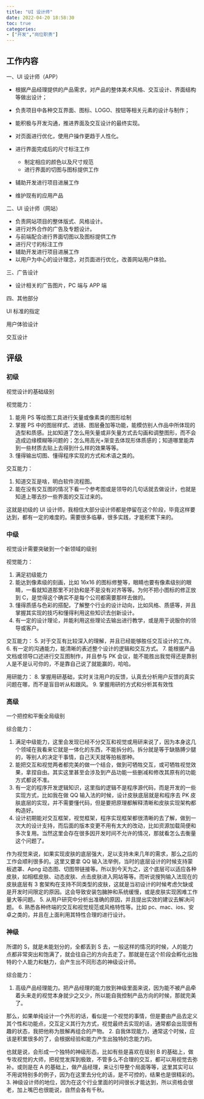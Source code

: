 ```yaml
---
title: "UI 设计师"
date: 2022-04-20 18:58:30
toc: true
categories:
- ["开发","岗位职责"]
---
```


## 工作内容
一、UI 设计师（APP）

- 根据产品经理提供的产品需求，对产品的整体美术风格、交互设计、界面结构等做出设计；


- 负责项目中各种交互界面、图标、LOGO、按钮等相关元素的设计与制作；


- 能积极与开发沟通，推进界面及交互设计的最终实现。


- 对页面进行优化，使用户操作更趋于人性化。


- 进行界面完成后的尺寸标注工作
   - 制定相应的颜色以及尺寸规范
   - 进行界面的切图与图标提供工作
- 辅助开发进行项目进展工作


- 维护现有的应用产品



二、UI 设计师（网站）

- 负责网站项目的整体版式、风格设计。
- 进行对外合作的广告及专题设计。
- 与前端配合进行界面切图以及图标提供工作
- 进行尺寸的标注工作
- 辅助开发进行项目进展工作
- 以用户为中心的设计理念，对页面进行优化，改善网站用户体验。

三、广告设计

- 设计相关的广告图片，PC 端与 APP 端

四、其他部分

UI 标准的指定

用户体验设计

交互设计




## 评级

### 初级
视觉设计的基础级别

视觉能力：

1. 能用 PS 等绘图工具进行矢量或像素类的图形绘制
2. 掌握 PS 中的图层样式、滤镜、图层叠加等功能，能模仿别人作品中所体现的造型和质感。比如知道了怎么用矢量或非矢量方式去勾画和调整图形，而不会造成边缘模糊等问题的；怎么用高光+渐变去体现形体质感的；知道哪里能弄到一些材质去贴上去得到什么样的效果等等。
3. 懂得输出切图、懂得程序实现的方式和术语之类的。

交互能力：

1. 知道交互是啥，明白软件流程图。
2. 能在没有交互图的情况下看一个参考图或是领导的几句话就去做设计，也就是知道上哪去抄一些界面的交互过来的。

这就是初级的 UI 设计师，我相信大部分设计师都是停留在这个阶段，毕竟这样要达到，都有一定的难度的。需要很多临摹，很多实践，才能积累下来的。

### 中级
视觉设计需要突破到一个新领域的级别

视觉能力：

1. 满足初级能力
2. 能达到像素级的刻画，比如 16x16 的图标修整等，眼睛也要有像素级别的眼睛，一看就知道那里不对劲和是不是没有对齐等等。为何不把小图标的修正放到 C，是觉得这个确实不是每个公司都需要那样去做的。
3. 懂得质感与色彩的搭配，了解整个行业的设计动向，比如风格、质感等，并且掌握其实现的技巧和懂得利用这些知识去创新设计。
4. 有一定的设计理论，并能利用这些理论去输出进行教学，或是用于说服你的领导或客户。

交互能力： 5. 对于交互有比较深入的理解，并且已经能够胜任交互设计的工作。 6. 有一定的沟通能力，能清晰的表述整个设计的逻辑和交互方式。 7. 能根据产品文档或领导口述进行交互图制作，并且参与 PK 会议，能不能胜出我觉得还是靠别人是不是认可你的，不是靠自己说了就能赢的，哈哈。

用研能力： 8. 掌握用研基础，实时关注用户的反馈，认真去分析用户反馈的真实问题在哪，而不是盲目听从和跟风。 9. 掌握用研的方式和分析其有效性

### 高级
一个把控和平衡全局级别

综合能力：

1. 满足中级能力，这里会发现已经不分交互和视觉或用研来说了，因为本身这几个领域在我看来它就是一体化的东西，不能拆分的。拆分就是等于缺胳膊少腿的，等别人的决定干事情，自己天天就等拍板那种。
2. 能把交互和视觉两者都完美的做一个结合，做到可牺牲交互，或可牺牲视觉效果，拿捏自由。其实这里甚至会涉及到产品功能一些删减和修改其原有的功能方式都说不准。
3. 有一定的程序开发逻辑知识，这里指的逻辑不是程序源代码，而是开发的一些实现方式，比如我在做 QQ 输入法的时候，设计皮肤底层就是和程序去 PK 皮肤底层的实现，并不需要懂代码，但是要把原理都解释清晰和皮肤实现架构都构造好。
4. 设计初期能对交互框架，视觉框架，程序实现框架都很清晰的去了解，做到一次大的设计支持，而后面的版本变更不用有太大的改动，比如资源加载简便和多次复用。当然这里会存在很多因开发时间不允许的情况，那就看怎么去衡量这个问题了。

作为视觉来说，如果实现皮肤的底层强大，足以支持未来几年的需求，那么之后的工作会顺利很多的。这里又要拿 QQ 输入法举例，当时的底层设计的时候支持蒙板遮罩、Apng 动态图、切图带链接等。所以到今天为之，这个底层可以适应各种皮肤，如相框皮肤、动态皮肤、点击皮肤进入网站等等。而听说搜狗输入法现在的皮肤底层有 3 套架构在支持不同类型的皮肤，这就是当初设计的时候考虑欠缺或是开发时间限定的原因。这会导致安装包臃肿和系统缓慢，或是皮肤实现困难工作量大等问题。 5. 从用户研究中分析出准确的原因，并且提出实效的建议去解决问题。 6. 熟悉各种终端的交互和视觉规范或风格特性等。比如 pc、mac、ios、安卓之类的，并且在上面利用其特性合理的进行设计。

### 神级
所谓的 S，就是未能划分的，全都丢到 S 去，一般这样的情况的时候，人的能力点都非常突出和饱满了，就会往自己的方向去走了。那就是在这个阶段会孵化出独特的个人能力和魅力，会产生出不同形态的神级设计师。

综合能力：

1. 高级产品经理能力。把产品经理的能力放到神级里面来说，因为能不被产品牵着头来走的视觉本身就少之又少，所以能自我控制产品方向的时候，那就完美了。

那么，如果单纯设计一个外形的话，看似是一个视觉的事情，但是要由产品去定义其个性和功能点，交互定义其行为方式，视觉最终去实现的话，通常都会出现很有趣的状态，我把他称为肢解再组合的产物。 2. 自我体现能力，通常这个时候，应该是积累很多的了，会根据经验和能力产生出独特的念能力的。

也就是说，会形成一个独特的神级形态，比如有些是喜欢在级别 B 的基础上，做专攻视觉的大师，把视觉发挥到极致，不管多么不合理的交互，都可以用视觉去弥补。或则是在 A 的基础上，做产品经理，来让引导整个局面等等，这里其实可以不用说特别多的例子，因为在这里去分化的话，是不可控的，结果也是很精彩的。 3. 神级设计师的地位，因为在这个行业里面的时间很长才能达到，所以资格会很老，加上嘴巴也很能说，自然会各有千秋。

